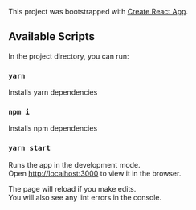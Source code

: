 This project was bootstrapped with [Create React App](https://github.com/facebook/create-react-app).

## Available Scripts

In the project directory, you can run:

### `yarn`
Installs yarn dependencies

### `npm i`
Installs npm dependencies

### `yarn start`

Runs the app in the development mode.<br>
Open [http://localhost:3000](http://localhost:3000) to view it in the browser.

The page will reload if you make edits.<br>
You will also see any lint errors in the console.
